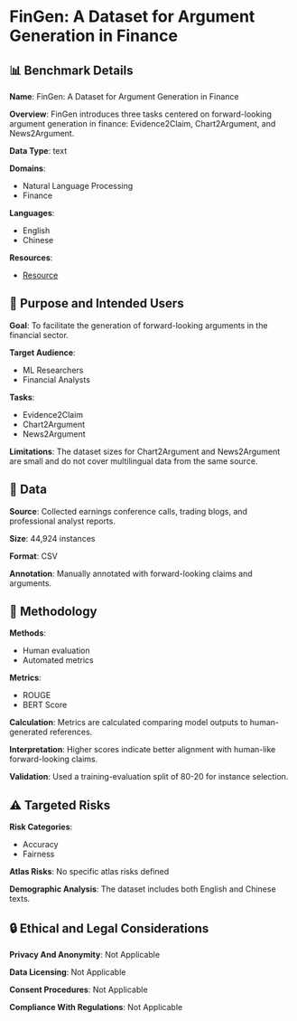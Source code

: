 # FinGen: A Dataset for Argument Generation in Finance

## 📊 Benchmark Details

**Name**: FinGen: A Dataset for Argument Generation in Finance

**Overview**: FinGen introduces three tasks centered on forward-looking argument generation in finance: Evidence2Claim, Chart2Argument, and News2Argument.

**Data Type**: text

**Domains**:
- Natural Language Processing
- Finance

**Languages**:
- English
- Chinese

**Resources**:
- [Resource](https://arxiv.org/abs/2405.20708)

## 🎯 Purpose and Intended Users

**Goal**: To facilitate the generation of forward-looking arguments in the financial sector.

**Target Audience**:
- ML Researchers
- Financial Analysts

**Tasks**:
- Evidence2Claim
- Chart2Argument
- News2Argument

**Limitations**: The dataset sizes for Chart2Argument and News2Argument are small and do not cover multilingual data from the same source.

## 💾 Data

**Source**: Collected earnings conference calls, trading blogs, and professional analyst reports.

**Size**: 44,924 instances

**Format**: CSV

**Annotation**: Manually annotated with forward-looking claims and arguments.

## 🔬 Methodology

**Methods**:
- Human evaluation
- Automated metrics

**Metrics**:
- ROUGE
- BERT Score

**Calculation**: Metrics are calculated comparing model outputs to human-generated references.

**Interpretation**: Higher scores indicate better alignment with human-like forward-looking claims.

**Validation**: Used a training-evaluation split of 80-20 for instance selection.

## ⚠️ Targeted Risks

**Risk Categories**:
- Accuracy
- Fairness

**Atlas Risks**:
No specific atlas risks defined

**Demographic Analysis**: The dataset includes both English and Chinese texts.

## 🔒 Ethical and Legal Considerations

**Privacy And Anonymity**: Not Applicable

**Data Licensing**: Not Applicable

**Consent Procedures**: Not Applicable

**Compliance With Regulations**: Not Applicable
